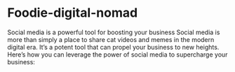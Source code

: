 # Foodie-digital-nomad
Social media is a powerful tool for boosting your business  Social media is more than simply a place to share cat videos and memes in the modern digital era. It’s a potent tool that can propel your business to new heights. Here’s how you can leverage the power of social media to supercharge your business:
